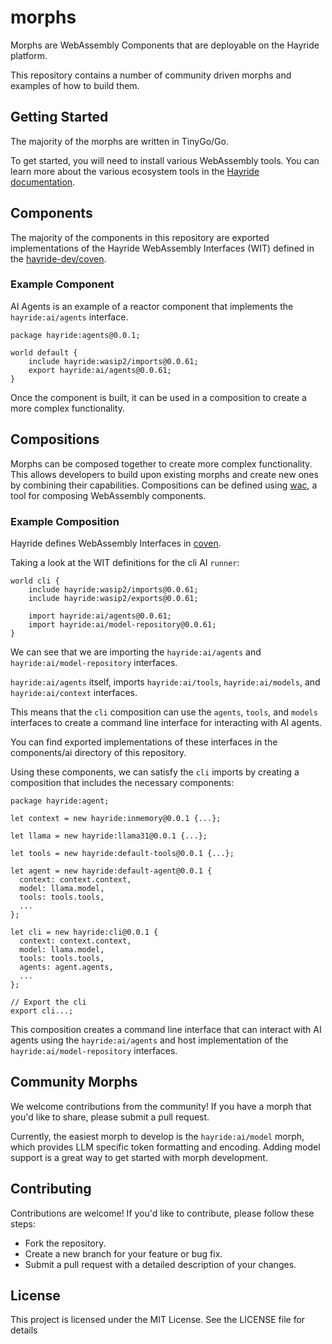 # morphs

Morphs are WebAssembly Components that are deployable on the Hayride platform. 

This repository contains a number of community driven morphs and examples of how to build them.

## Getting Started  

The majority of the morphs are written in TinyGo/Go. 

To get started, you will need to install various WebAssembly tools. You can learn more about the various ecosystem tools in the [Hayride documentation](https://hayride.dev/docs/).

## Components 

The majority of the components in this repository are exported implementations of the Hayride WebAssembly Interfaces (WIT) defined in the [hayride-dev/coven](https://github.com/hayride-dev/coven).

### Example Component

AI Agents is an example of a reactor component that implements the `hayride:ai/agents` interface.

```
package hayride:agents@0.0.1;

world default {
    include hayride:wasip2/imports@0.0.61;
    export hayride:ai/agents@0.0.61;
}
```

Once the component is built, it can be used in a composition to create a more complex functionality.

## Compositions 

Morphs can be composed together to create more complex functionality. This allows developers to build upon existing morphs and create new ones by combining their capabilities. Compositions can be defined using [wac](https://github.com/bytecodealliance/wac), a tool for composing WebAssembly components.


### Example Composition 

Hayride defines WebAssembly Interfaces in [coven](https://github.com/hayride-dev/coven).

Taking a look at the WIT definitions for the cli AI `runner`: 
```
world cli {
    include hayride:wasip2/imports@0.0.61;
    include hayride:wasip2/exports@0.0.61;
    
    import hayride:ai/agents@0.0.61;
    import hayride:ai/model-repository@0.0.61;
}
```

We can see that we are importing the `hayride:ai/agents` and `hayride:ai/model-repository` interfaces.

`hayride:ai/agents` itself, imports `hayride:ai/tools`, `hayride:ai/models`, and `hayride:ai/context` interfaces.

This means that the `cli` composition can use the `agents`, `tools`, and `models` interfaces to create a command line interface for interacting with AI agents.

You can find exported implementations of these interfaces in the components/ai directory of this repository.

Using these components, we can satisfy the `cli` imports by creating a composition that includes the necessary components:

```
package hayride:agent;

let context = new hayride:inmemory@0.0.1 {...}; 

let llama = new hayride:llama31@0.0.1 {...};

let tools = new hayride:default-tools@0.0.1 {...};

let agent = new hayride:default-agent@0.0.1 {
  context: context.context,
  model: llama.model,
  tools: tools.tools,
  ...
};

let cli = new hayride:cli@0.0.1 {
  context: context.context,
  model: llama.model,
  tools: tools.tools,
  agents: agent.agents,
  ...
};

// Export the cli
export cli...;
```

This composition creates a command line interface that can interact with AI agents using the `hayride:ai/agents` and host implementation of the `hayride:ai/model-repository` interfaces.

## Community Morphs

We welcome contributions from the community! If you have a morph that you'd like to share, please submit a pull request.

Currently, the easiest morph to develop is the `hayride:ai/model` morph, which provides LLM specific token formatting and encoding. Adding model support is a great way to get started with morph development.

## Contributing
Contributions are welcome! If you'd like to contribute, please follow these steps:

- Fork the repository.
- Create a new branch for your feature or bug fix.
- Submit a pull request with a detailed description of your changes.

## License
This project is licensed under the MIT License. See the LICENSE file for details